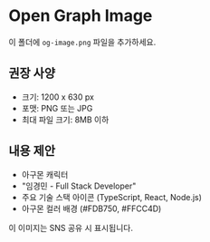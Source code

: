 # Open Graph Image

이 폴더에 `og-image.png` 파일을 추가하세요.

## 권장 사양
- 크기: 1200 x 630 px
- 포맷: PNG 또는 JPG
- 최대 파일 크기: 8MB 이하

## 내용 제안
- 아구몬 캐릭터
- "임경민 - Full Stack Developer"
- 주요 기술 스택 아이콘 (TypeScript, React, Node.js)
- 아구몬 컬러 배경 (#FDB750, #FFCC4D)

이 이미지는 SNS 공유 시 표시됩니다.
